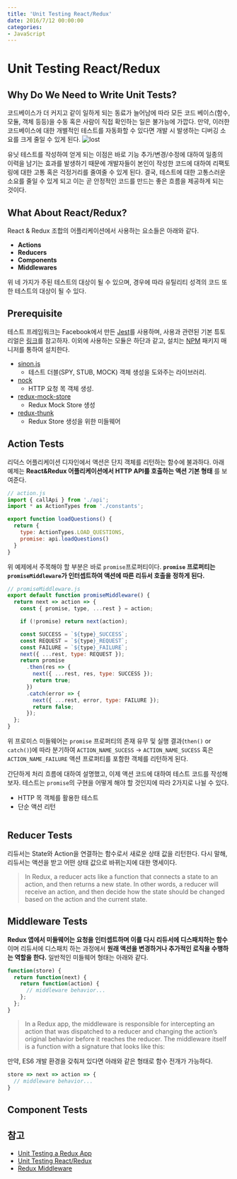 ```yaml
---
title: 'Unit Testing React/Redux'
date: 2016/7/12 00:00:00
categories:
- JavaScript
---
```


# Unit Testing React/Redux

## Why Do We Need to Write Unit Tests?
코드베이스가 더 커지고 같이 일하게 되는 동료가 늘어남에 따라 모든 코드 베이스(함수, 모듈, 객체 등등)을 수동 혹은 사람이 직접 확인하는 일은 불가능에 가깝다. 만약, 이러한 코드베이스에 대한 개별적인 테스트를 자동화할 수 있다면 개발 시 발생하는 디버깅 소요를 크게 줄일 수 있게 된다.
![lost](http://i.imgur.com/Msb5kkd.jpg)

유닛 테스트를 작성하여 얻게 되는 이점은 바로 기능 추가/변경/수정에 대하여 일종의 이력을 남기는 효과를 발생하기 때문에 개발자들이 본인이 작성한 코드에 대하여 리팩토링에 대한 고통 혹은 걱정거리를 줄여줄 수 있게 된다. 결국, 테스트에 대한 고통스러운 소요를 줄일 수 있게 되고 이는 곧 안정적인 코드를 만드는 좋은 흐름을 제공하게 되는 것이다.

## What About React/Redux?
React & Redux 조합의 어플리케이션에서 사용하는 요소들은 아래와 같다.
- **Actions**
- **Reducers**
- **Components**
- **Middlewares**

위 네 가지가 주된 테스트의 대상이 될 수 있으며, 경우에 따라 유틸리티 성격의 코드 또한 테스트의 대상이 될 수 있다.

## Prerequisite
테스트 프레임워크는 Facebook에서 만든 [Jest](https://facebook.github.io/jest/)를 사용하며, 사용과 관련된 기본 튜토리얼은 [링크](https://facebook.github.io/jest/docs/tutorial-react.html#content)를 참고하자. 이외에 사용하는 모듈은 하단과 같고, 설치는 [NPM](https://www.npmjs.com/) 패키지 매니저를 통하여 설치한다.

- [sinon.js](http://sinonjs.org/)
  - 테스트 더블(SPY, STUB, MOCK) 객체 생성을 도와주는 라이브러리.
- [nock](https://github.com/node-nock/nock)
  - HTTP 요청 목 객체 생성.
- [redux-mock-store](https://github.com/arnaudbenard/redux-mock-store)
  - Redux Mock Store 생성
- [redux-thunk](https://github.com/gaearon/redux-thunk)
  - Redux Store 생성을 위한 미들웨어

## Action Tests
리덕스 어플리케이션 디자인에서 액션은 단지 객체를 리턴하는 함수에 불과하다. 아래 예제는 **React&Redux 어플리케이션에서 HTTP API를 호출하는 액션 기본 형태** 를 보여준다.


```javascript
// action.js
import { callApi } from './api';
import * as ActionTypes from './constants';

export function loadQuestions() {
  return {
    type: ActionTypes.LOAD_QUESTIONS,
    promise: api.loadQuestions()
  }
}
```
위 예제에서 주목해야 할 부분은 바로 <code>promise</code>프로퍼티이다. **<code>promise</code> 프로퍼티는 <code>promiseMiddleware</code>가 인터셉트하여 액션에 따른 리듀서 호출을 정하게 된다.**

```javascript
// promiseMiddleware.js
export default function promiseMiddleware() {
  return next => action => {
    const { promise, type, ...rest } = action;

    if (!promise) return next(action);

    const SUCCESS = `${type}_SUCCESS`;
    const REQUEST = `${type}_REQUEST`;
    const FAILURE = `${type}_FAILURE`;
    next({ ...rest, type: REQUEST });
    return promise
      .then(res => {
        next({ ...rest, res, type: SUCCESS });
        return true;
      })
      .catch(error => {
        next({ ...rest, error, type: FAILURE });
        return false;
      });
  };
}
```
위 프로미스 미들웨어는 <code>promise</code> 프로퍼티의 존재 유무 및 실행 결과(<code>then()</code> or <code>catch()</code>)에 따라 분기하여 <code>ACTION_NAME_SUCESS</code> -> <code>ACTION_NAME_SUCESS</code> 혹은 <code>ACTION_NAME_FAILURE</code> 액션 프로퍼티를 포함한 객체를 리턴하게 된다.

간단하게 처리 흐름에 대하여 설명했고, 이제 액션 코드에 대하여 테스트 코드를 작성해보자. 테스트는 <code>promise</code>의 구현을 어떻게 해야 할 것인지에 따라 2가지로 나뉠 수 있다.
- HTTP 목 객체를 활용한 테스트
- 단순 액션 리턴

```javascript

```


## Reducer Tests
리듀서는 State와 Action을 연결하는 함수로서 새로운 상태 값을 리턴한다. 다시 말해, 리듀서는 액션을 받고 어떤 상태 값으로 바뀌는지에 대한 명세이다.
> In Redux, a reducer acts like a function that connects a state to an action, and then returns a new state. In other words, a reducer will receive an action, and then decide how the state should be changed based on the action and the current state.

## Middleware Tests
**Redux 앱에서 미들웨어는 요청을 인터셉트하며 이를 다시 리듀서에 디스패치하는 함수** 이며 리듀서에 디스패치 하는 과정에서 **원래 액션을 변경하거나 추가적인 로직을 수행하는 역할을 한다.** 일반적인 미들웨어 형태는 아래와 같다.

```javascript
function(store) {
  return function(next) {
    return function(action) {
      // middleware behavior...
    };
  };
}
```
> In a Redux app, the middleware is responsible for intercepting an action that was dispatched to a reducer and changing the action’s original behavior before it reaches the reducer. The middleware itself is a function with a signature that looks like this:

만약, ES6 개발 환경을 갖춰져 있다면 아래와 같은 형태로 함수 전개가 가능하다.
```javascript
store => next => action => {
  // middleware behavior...
}
```

## Component Tests


## 참고
 - [Unit Testing a Redux App](https://www.codementor.io/reactjs/tutorial/redux-unit-test-mocha-mocking)
 - [Unit Testing React/Redux](https://alexzywiak.github.io/unit-testing-react-redux/)
 - [Redux Middleware](http://jonnyreeves.co.uk/2016/redux-middleware/)
